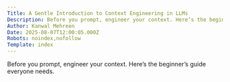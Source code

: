 ```yaml
---
Title: A Gentle Introduction to Context Engineering in LLMs
Description: Before you prompt, engineer your context. Here’s the beginner’s guide everyone needs....
Author: Kanwal Mehreen
Date: 2025-08-07T12:00:05.000Z
Robots: noindex,nofollow
Template: index
---
```

Before you prompt, engineer your context. Here’s the beginner’s guide everyone needs.